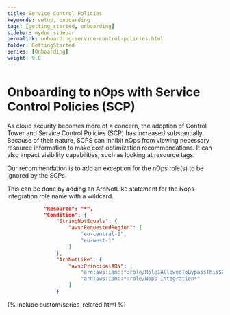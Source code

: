```yaml
---
title: Service Control Policies
keywords: setup, onboarding
tags: [getting_started, onboarding]
sidebar: mydoc_sidebar
permalink: onboarding-service-control-policies.html
folder: GettingStarted
series: [Onboarding]
weight: 9.0
---
```


# Onboarding to nOps with Service Control Policies (SCP) #

As cloud security becomes more of a concern, the adoption of Control Tower and Service Control Policies (SCP) has increased substantially.  Because of their nature, SCPS can inhibit nOps from viewing necessary resource information to make cost optimization recommendations.  It can also impact visibility capabilities, such as looking at resource tags.

Our recommendation is to add an exception for the nOps role(s) to be ignored by the SCPs.

This can be done by adding an ArnNotLike statement for the Nops-Integration role name with a wildcard.

```json
            "Resource": "*",
            "Condition": {
                "StringNotEquals": {
                    "aws:RequestedRegion": [
                        "eu-central-1",
                        "eu-west-1"
                    ]
                },
                "ArnNotLike": {
                    "aws:PrincipalARN": [
                        "arn:aws:iam::*:role/Role1AllowedToBypassThisSCP",
                        "arn:aws:iam::*:role/Nops-Integration*"
                    ]
                }
```

{% include custom/series_related.html %}